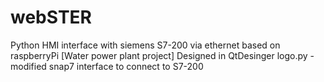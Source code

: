 # webSTER
Python HMI interface with siemens S7-200 via ethernet based on raspberryPi [Water power plant project]
Designed in QtDesinger
logo.py -  modified snap7 interface to connect to S7-200

